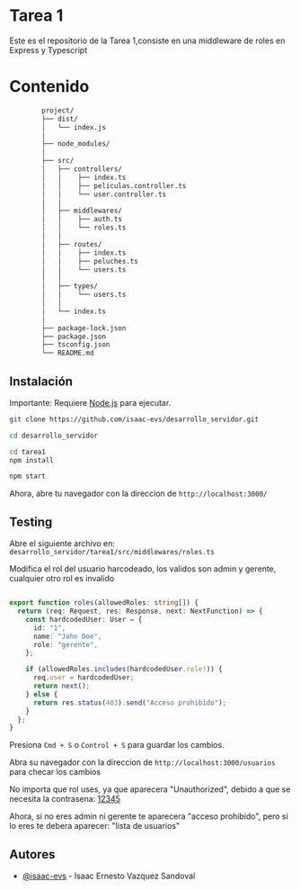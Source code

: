 
# Tarea 1

Este es el repositorio de la Tarea 1,consiste en una middleware de roles en Express y Typescript


# Contenido 

```bash        
        project/
        ├── dist/
        │   └── index.js
        │
        ├── node_modules/
        │
        ├── src/
        │   ├── controllers/
        │   │    ├── index.ts
        │   │    ├── peliculas.controller.ts
        │   │    └── user.controller.ts
        │   │
        │   ├── middlewares/
        │   │    ├── auth.ts
        │   │    └── roles.ts
        │   │
        │   ├── routes/
        │   │    ├── index.ts
        │   │    ├── peluches.ts
        │   │    └── users.ts
        │   │
        │   ├── types/
        │   │    └── users.ts
        │   │
        │   └── index.ts
        │
        ├── package-lock.json
        ├── package.json
        ├── tsconfig.json
        └── README.md
```

## Instalación

Importante: Requiere [Node.js](https://nodejs.org/) para ejecutar.

```bash
git clone https://github.com/isaac-evs/desarrollo_servidor.git
```

```bash
cd desarrollo_servidor
```

```bash
cd tarea1
npm install
```

```bash
npm start
```

Ahora, abre tu navegador con la direccion de `http://localhost:3000/`


## Testing


Abre el siguiente archivo en: `desarrollo_servidor/tarea1/src/middlewares/roles.ts`

Modifica el rol del usuario harcodeado, los validos son admin y gerente, cualquier otro rol es invalido 

```typescript

export function roles(allowedRoles: string[]) {
  return (req: Request, res: Response, next: NextFunction) => {
    const hardcodedUser: User = {
      id: "1",
      name: "John Doe",
      role: "gerente",
    };

    if (allowedRoles.includes(hardcodedUser.role!)) {
      req.user = hardcodedUser;
      return next();
    } else {
      return res.status(403).send("Acceso prohibido");
    }
  };
}

```


Presiona `Cmd + S` o `Control + S` para guardar los cambios.


Abra su navegador con la direccion de `http://localhost:3000/usuarios` para checar los cambios


No importa que rol uses, ya que aparecera "Unauthorized", debido a que se necesita la contrasena: [12345
](http://localhost:3000/usuarios?key=12345)


Ahora, si no eres admin ni gerente te aparecera "acceso prohibido", pero si lo eres te debera aparecer: "lista de usuarios"
## Autores

- [@isaac-evs](https://www.github.com/isaac-evs) - Isaac Ernesto Vazquez Sandoval
